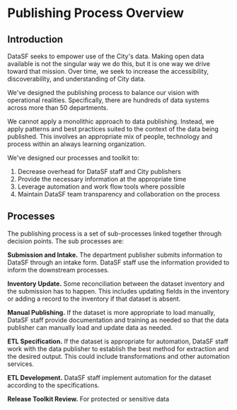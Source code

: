 # Publishing Process Overview

## Introduction

DataSF seeks to empower use of the City's data. Making open data available is not the singular way we do this, but it is one way we drive toward that mission. Over time, we seek to increase the accessibility, discoverability, and understanding of City data.

We've designed the publishing process to balance our vision with operational realities. Specifically, there are hundreds of data systems across more than 50 departments.

We cannot apply a monolithic approach to data publishing. Instead, we apply patterns and best practices suited to the context of the data being published. This involves an appropriate mix of people, technology and process within an always learning organization.

We've designed our processes and toolkit to:

1. Decrease overhead for DataSF staff and City publishers
2. Provide the necessary information at the appropriate time
3. Leverage automation and work flow tools where possible
4. Maintain DataSF team transparency and collaboration on the process

## Processes

The publishing process is a set of sub-processes linked together through decision points. The sub processes are:

**Submission and Intake.** The department publisher submits information to DataSF through an intake form. DataSF staff use the information provided to inform the downstream processes.

**Inventory Update.** Some reconciliation between the dataset inventory and the submission has to happen. This includes updating fields in the inventory or adding a record to the inventory if that dataset is absent.

**Manual Publishing.** If the dataset is more appropriate to load manually, DataSF staff provide documentation and training as needed so that the data publisher can manually load and update data as needed.

**ETL Specification.** If the dataset is appropriate for automation, DataSF staff work with the data publisher to establish the best method for extraction and the desired output. This could include transformations and other automation services.

**ETL Development.** DataSF staff implement automation for the dataset according to the specifications.

**Release Toolkit Review.** For protected or sensitive data

